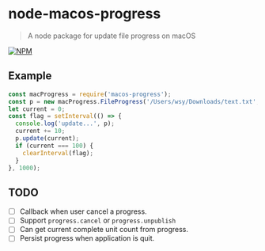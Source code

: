 # node-macos-progress

> A node package for update file progress on macOS

[![NPM](https://nodei.co/npm/macos-progress.png)](https://www.npmjs.com/package/macos-progress)

## Example

```javascript
const macProgress = require('macos-progress');
const p = new macProgress.FileProgress('/Users/wsy/Downloads/text.txt', 100);
let current = 0;
const flag = setInterval(() => {
  console.log('update...', p);
  current += 10;
  p.update(current);
  if (current === 100) {
    clearInterval(flag);
  }
}, 1000);

```

## TODO

- [ ] Callback when user cancel a progress.
- [ ] Support `progress.cancel` or `progress.unpublish`
- [ ] Can get current complete unit count from progress.
- [ ] Persist progress when application is quit. 
